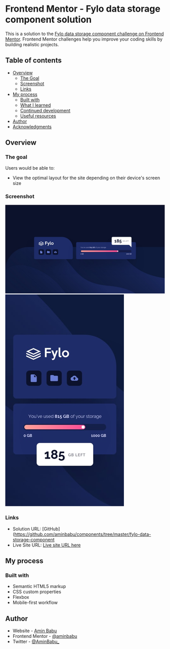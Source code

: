 # Frontend Mentor - Fylo data storage component solution

This is a solution to the [Fylo data storage component challenge on Frontend Mentor](https://www.frontendmentor.io/challenges/fylo-data-storage-component-1dZPRbV5n). Frontend Mentor challenges help you improve your coding skills by building realistic projects. 

## Table of contents

- [Overview](#overview)
  - [The Goal](#the-goal)
  - [Screenshot](#screenshot)
  - [Links](#links)
- [My process](#my-process)
  - [Built with](#built-with)
  - [What I learned](#what-i-learned)
  - [Continued development](#continued-development)
  - [Useful resources](#useful-resources)
- [Author](#author)
- [Acknowledgments](#acknowledgments)

## Overview

### The goal

Users would be able to:

- View the optimal layout for the site depending on their device's screen size

### Screenshot

![Desktop Preview](./design/desktop-design.jpg)
![Mobile Preview](./design/mobile-design.jpg)

### Links

- Solution URL: [GitHub](https://github.com/aminbabu/components/tree/master/fylo-data-storage-component
- Live Site URL: [Live site URL here](https://data-storage-component-ashen.vercel.app/)

## My process

### Built with

- Semantic HTML5 markup
- CSS custom properties
- Flexbox
- Mobile-first workflow

## Author

- Website - [Amin Babu](#)
- Frontend Mentor - [@aminbabu](https://www.frontendmentor.io/profile/aminbabu)
- Twitter - [@AminBabu_](https://www.twitter.com/AminBabu_)